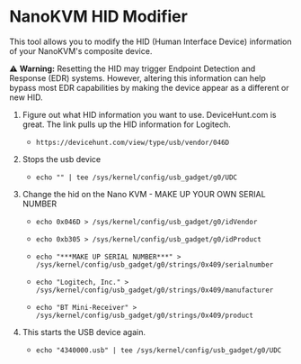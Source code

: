 # NanoKVM HID Modifier

This tool allows you to modify the HID (Human Interface Device) information of your NanoKVM's composite device.

⚠️ **Warning:** Resetting the HID may trigger Endpoint Detection and Response (EDR) systems. However, altering this information can help bypass most EDR capabilities by making the device appear as a different or new HID.

1. Figure out what HID information you want to use. DeviceHunt.com is great. The link pulls up the HID information for Logitech.
    - `https://devicehunt.com/view/type/usb/vendor/046D`

2. Stops the usb device
    - `echo "" | tee /sys/kernel/config/usb_gadget/g0/UDC`

3. Change the hid on the Nano KVM - MAKE UP YOUR OWN SERIAL NUMBER

    - `echo 0x046D > /sys/kernel/config/usb_gadget/g0/idVendor`

    - `echo 0xb305 > /sys/kernel/config/usb_gadget/g0/idProduct`

    - `echo "***MAKE UP SERIAL NUMBER***" > /sys/kernel/config/usb_gadget/g0/strings/0x409/serialnumber`

    - `echo "Logitech, Inc." > /sys/kernel/config/usb_gadget/g0/strings/0x409/manufacturer`

    - `echo "BT Mini-Receiver" > /sys/kernel/config/usb_gadget/g0/strings/0x409/product`

5. This starts the USB device again.
   - `echo "4340000.usb" | tee /sys/kernel/config/usb_gadget/g0/UDC`

